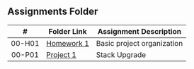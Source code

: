 ##  Assignments Folder

|   #   | Folder Link | Assignment Description |
| :---: | ----------- | ---------------------- |
|  00-H01   | [Homework 1](https://github.com/junior13001/2143-OOP-Taychack/tree/master/Assignments/H01) |    Basic project organization                 |
|  00-P01   | [Project 1](https://github.com/junior13001/2143-OOP-Taychack/tree/master/Assignments/P01)  |    Stack Upgrade                              |
